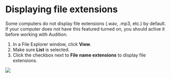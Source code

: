 # Displaying file extensions

Some computers do not display file extensions \(.wav, .mp3, etc.\) by default. If your computer does not have this featured turned on, you should active it before working with Audition.

1. In a File Explorer window, click **View**.
2. Make sure **List** is selected.
3. Click the checkbox next to **File name extensions** to display file extensions.

![](https://github.com/jjloomis/adobe-audition-basics-remote-connection-to-ccl-edition/tree/b2470c14bd7a8447d88cafc4488838fe4c3352a2/.gitbook/assets/displaying-file-extensions.png)

